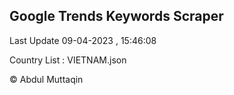 

## Google Trends Keywords Scraper 
 
Last Update 09-04-2023 , 15:46:08

Country List :
VIETNAM.json



© Abdul Muttaqin 
